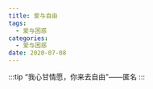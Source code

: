 ```yaml
---
title: 爱与自由
tags:
  - 爱与困惑
categories:
  - 爱与困惑
date: 2020-07-08
---
```

:::tip
“我心甘情愿，你来去自由”——匿名
:::

<!-- more -->

<meting-js server="netease" type="song" id="386538" lrc-type="0"></meting-js>

